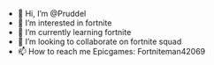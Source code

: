 - 👋 Hi, I’m @Pruddel
- 👀 I’m interested in fortnite
- 🌱 I’m currently learning fortnite
- 💞️ I’m looking to collaborate on fortnite squad
- 📫 How to reach me Epicgames: Fortniteman42069

<!---
Pruddel/Pruddel is a ✨ special ✨ repository because its `README.md` (this file) appears on your GitHub profile.
You can click the Preview link to take a look at your changes.
--->
